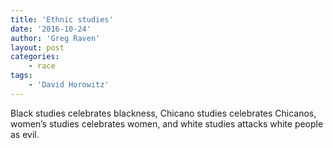 ```yaml
---
title: 'Ethnic studies'
date: '2016-10-24'
author: 'Greg Raven'
layout: post
categories:
    - race
tags:
    - 'David Horowitz'
---
```


Black studies celebrates blackness, Chicano studies celebrates Chicanos, women’s studies celebrates women, and white studies attacks white people as evil.